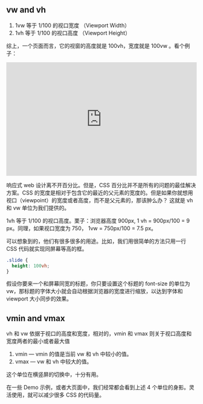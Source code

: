 ## vw and vh

1. 1vw 等于 1/100 的视口宽度 （Viewport Width）
2. 1vh 等于 1/100 的视口高度 （Viewport Height）

综上，一个页面而言，它的视窗的高度就是 100vh，宽度就是 100vw 。看个例子：

<iframe height="300" style="width: 100%;" scrolling="no" title="Untitled" src="https://codepen.io/mafqla/embed/NWJNryN?default-tab=html%2Cresult" frameborder="no" loading="lazy" allowtransparency="true" allowfullscreen="true">
  See the Pen <a href="https://codepen.io/mafqla/pen/NWJNryN">
  Untitled</a> by mafqla (<a href="https://codepen.io/mafqla">@mafqla</a>)
  on <a href="https://codepen.io">CodePen</a>.
</iframe>

响应式 web 设计离不开百分比。但是，CSS 百分比并不是所有的问题的最佳解决方案。CSS 的宽度是相对于包含它的最近的父元素的宽度的。但是如果你就想用视口（viewpoint）的宽度或者高度，而不是父元素的，那该肿么办？ 这就是 vh 和 vw 单位为我们提供的。

1vh 等于 1/100 的视口高度。栗子：浏览器高度 900px, 1 vh = 900px/100 = 9 px。同理，如果视口宽度为 750， 1vw = 750px/100 = 7.5 px。

可以想象到的，他们有很多很多的用途。比如，我们用很简单的方法只用一行 CSS 代码就实现同屏幕等高的框。

```css
.slide {
  height: 100vh;
}
```

假设你要来一个和屏幕同宽的标题，你只要设置这个标题的 font-size 的单位为 vw，那标题的字体大小就会自动根据浏览器的宽度进行缩放，以达到字体和 viewport 大小同步的效果。

## vmin and vmax

vh 和 vw 依据于视口的高度和宽度，相对的，vmin 和 vmax 则关于视口高度和宽度两者的最小或者最大值

1. vmin — vmin 的值是当前 vw 和 vh 中较小的值。
2. vmax — vw 和 vh 中较大的值。

这个单位在横竖屏的切换中，十分有用。

在一些 Demo 示例，或者大页面中，我们经常都会看到上述 4 个单位的身影。灵活使用，就可以减少很多 CSS 的代码量。

